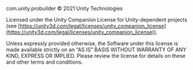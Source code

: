 com.unity.probuilder © 2021 Unity Technologies

Licensed under the Unity Companion License for Unity-dependent projects (see [https://unity3d.com/legal/licenses/unity_companion_license](https://unity3d.com/legal/licenses/unity_companion_license)).

Unless expressly provided otherwise, the Software under this license is made available strictly on an “AS IS” BASIS WITHOUT WARRANTY OF ANY KIND, EXPRESS OR IMPLIED. Please review the license for details on these and other terms and conditions.
